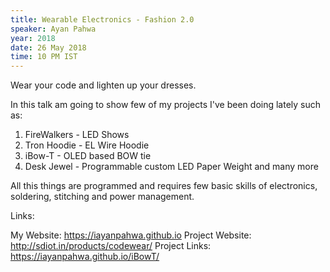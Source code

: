 ```yaml
---
title: Wearable Electronics - Fashion 2.0
speaker: Ayan Pahwa
year: 2018
date: 26 May 2018
time: 10 PM IST
---
```

Wear your code and lighten up your dresses.

In this talk am going to show few of my projects I've been doing lately such as:
1. FireWalkers - LED Shows
2. Tron Hoodie - EL Wire Hoodie 
3. iBow-T - OLED based BOW tie
4. Desk Jewel - Programmable custom LED Paper Weight and many more

All this things are programmed and requires few basic skills of electronics, soldering, stitching and power management.

Links: 

My Website: https://iayanpahwa.github.io
Project Website: http://sdiot.in/products/codewear/
Project Links: https://iayanpahwa.github.io/iBowT/

